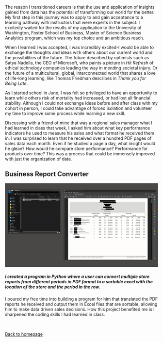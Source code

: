 The reason I transitioned careers is that the use and application of insights gained from data has the potential of transforming our world for the better. My first step in this journey was to apply to and gain acceptance to a learning pathway with instructors that were experts in the subject. I excitedly waited for the results of my application to the University of Washington, Foster School of Business, Master of Science Business Analytics program, which was my top choice and an ambitious reach.

When I learned I was accepted, I was incredibly excited-I would be able to exchange the thoughts and ideas with others about our current world and the possibilities of the future. The future described by optimists such as Satya Nadella, the CEO of Microsoft, who paints a picture in *Hit Refresh* of ethical technology companies leading the way in mending societal injury. Or the future of a multicultural, global, interconnected world that shares a love of life-long learning, like Thomas Friedman describes in *Thank you for Being Late*. 

As I started school in June, I was felt so privileged to have an opportunity to learn while others risk of mortality had increased, or had lost all financial stability. Although I could not exchange ideas before and after class with my cohort in person, I could take advantage of forced isolation and volunteer my time to improve some process while learning a new skill.

Discussing with a friend of mine that was a regional sales manager what I had learned in class that week, I asked him about what key performance indicators he used to measure his sales and what format he received them in. I was surprised to learn that he received over a hundred PDF pages of sales data each month. Even if he studied a page a day, what insight would he glean? How would he compare store performance? Performance for products over time? This was a process that could be immensely improved with just the organization of data.

## Business Report Converter

<img src="images/petgify.gif?raw=true"/>

##### I created a program in Python where a user can convert multiple store reports from different periods in PDF format to a sortable excel with the location of the store and the period in the row.  

I poured my free time into building a program for him that translated the PDF reports he received and output them in Excel files that are sortable, allowing him to make data driven sales decisions. How this project benefited me is I sharpened the coding skills I had learned in class.

 <br><br>
  <a href="https://future-denisovan.github.io/">Back to homepage</a>
